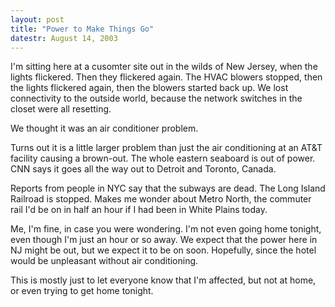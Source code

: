 ```yaml
---
layout: post
title: "Power to Make Things Go"
datestr: August 14, 2003
---
```


I'm sitting here at a cusomter site out in the wilds of New Jersey, when the lights flickered.  Then they flickered again.  The HVAC blowers stopped, then the lights flickered again, then the blowers started back up. We lost connectivity to the outside world, because the network switches in the closet were all resetting.

We thought it was an air conditioner problem.

Turns out it is a little larger problem than just the air conditioning at an AT&T facility causing a brown-out.  The whole eastern seaboard is out of power.  CNN says it goes all the way out to Detroit and Toronto, Canada.

Reports from people in NYC say that the subways are dead.  The Long Island Railroad is stopped.  Makes me wonder about Metro North, the commuter rail I'd be on in half an hour if I had been in White Plains today.

Me, I'm fine, in case you were wondering.  I'm not even going home tonight, even though I'm just an hour or so away.  We expect that the power here in NJ might be out, but we expect it to be on soon.  Hopefully, since the hotel would be unpleasant without air conditioning.

This is mostly just to let everyone know that I'm affected, but not at home, or even trying to get home tonight.

